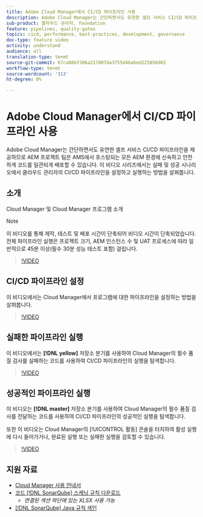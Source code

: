 ```yaml
---
title: Adobe Cloud Manager에서 CI/CD 파이프라인 사용
description: Adobe Cloud Manager는 간단하면서도 유연한 셀프 서비스 CI/CD 파이프라인을 제공하므로 AEM 프로젝트 팀은 AMS에서 호스팅되는 모든 AEM 환경에 신속하고 안전하게 코드를 일관되게 배포할 수 있습니다. 이 비디오 시리즈에서는 실패 및 성공 시나리오에서 클라우드 관리자의 CI/CD 파이프라인을 설정하고 실행하는 방법을 살펴봅니다.
sub-product: 클라우드 관리자, foundation
feature: pipelines, quality-gates
topics: cicd, performance, best-practices, development, governance
doc-type: feature video
activity: understand
audience: all
translation-type: tm+mt
source-git-commit: 67ca08bf386a217807da3755d46abed225050d02
workflow-type: tm+mt
source-wordcount: '313'
ht-degree: 0%

---
```



# Adobe Cloud Manager에서 CI/CD 파이프라인 사용

Adobe Cloud Manager는 간단하면서도 유연한 셀프 서비스 CI/CD 파이프라인을 제공하므로 AEM 프로젝트 팀은 AMS에서 호스팅되는 모든 AEM 환경에 신속하고 안전하게 코드를 일관되게 배포할 수 있습니다. 이 비디오 시리즈에서는 실패 및 성공 시나리오에서 클라우드 관리자의 CI/CD 파이프라인을 설정하고 실행하는 방법을 살펴봅니다.

## 소개

Cloud Manager 및 Cloud Manager 프로그램 소개

>[!NOTE]
>
>이 비디오를 통해 제작, 테스트 및 배포 시간이 단축되어 비디오 시간이 단축되었습니다. 전체 파이프라인 실행은 프로젝트 크기, AEM 인스턴스 수 및 UAT 프로세스에 따라 일반적으로 45분 이상(필수 30분 성능 테스트 포함) 걸립니다.

>[!VIDEO](https://video.tv.adobe.com/v/23082/?quality=12&learn=on)

## CI/CD 파이프라인 설정

이 비디오에서는 Cloud Manager에서 프로그램에 대한 파이프라인을 설정하는 방법을 살펴봅니다.

>[!VIDEO](https://video.tv.adobe.com/v/23083/?quality=12&learn=on)

## 실패한 파이프라인 실행

이 비디오에서는 **[!DNL yellow]** 저장소 분기를 사용하여 Cloud Manager의 필수 품질 검사를 실패하는 코드를 사용하여 CI/CD 파이프라인의 실행을 탐색합니다.

>[!VIDEO](https://video.tv.adobe.com/v/23084/?quality=12&learn=on)

## 성공적인 파이프라인 실행

이 비디오는 **[!DNL master]** 저장소 분기를 사용하여 Cloud Manager의 필수 품질 검사를 전달하는 코드를 사용하여 CI/CD 파이프라인의 성공적인 실행을 탐색합니다.

또한 이 비디오는 Cloud Manager의 [!UICONTROL 활동] 콘솔을 터치하여 활성 실행에 다시 들어가거나, 완료된 실행 또는 실패한 실행을 검토할 수 있습니다.

>[!VIDEO](https://video.tv.adobe.com/v/23085/?quality=12&learn=on)

## 지원 자료

* [Cloud Manager 사용 안내서](https://helpx.adobe.com/experience-manager/cloud-manager/user-guide.html)
* [코드  [!DNL SonarQube] 스캐닝 규칙 다운로드](https://helpx.adobe.com/experience-manager/cloud-manager/using/understand-your-test-results.html#CodeQualityTesting)
   * *연결된 섹션 하단에 있는 XLSX 사용 가능*
* [[!DNL SonarQube] Java 규칙 색인](https://rules.sonarsource.com/java/)
